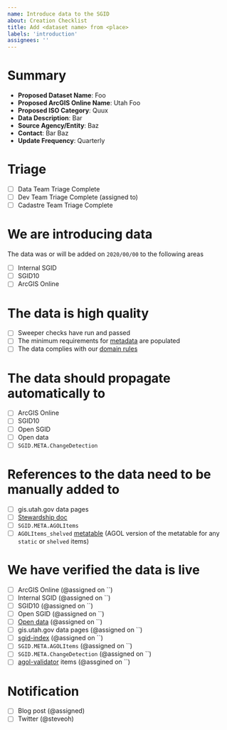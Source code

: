 ```yaml
---
name: Introduce data to the SGID
about: Creation Checklist
title: Add <dataset name> from <place>
labels: 'introduction'
assignees: ''
---
```


<!-- 
Introduce your data, where it comes from, why it is being added etc
-->
# Summary

- **Proposed Dataset Name**: Foo
- **Proposed ArcGIS Online Name**: Utah Foo
- **Proposed ISO Category**: Quux
- **Data Description**: Bar
- **Source Agency/Entity**: Baz
- **Contact**: Bar Baz
- **Update Frequency**: Quarterly

<!-- 
When the champion from your team has completed the triage, check [x] the checkbox
-->

# Triage

- [ ] Data Team Triage Complete
- [ ] Dev Team Triage Complete (assigned to)
- [ ] Cadastre Team Triage Complete

# We are introducing data

The data was or will be added on `2020/00/00` to the following areas

<!-- 
add an [x] to the applicable areas you plan to add the data or ~strike~ out thoses that do not apply.
If adding to the internal SGID with the hopes that swapper and forklift will push the item to SGID10 and AGOL
you can strike them out. They are available if for some reason the internal sgid is skipped. 
-->

- [ ] Internal SGID
- [ ] SGID10
- [ ] ArcGIS Online

<!-- 
the data should be in good shape.
-->
# The data is high quality

- [ ] Sweeper checks have run and passed
- [ ] The minimum requirements for [metadata](https://gis.utah.gov/about/policy/sgid/) are populated
- [ ] The data complies with our [domain rules](https://gis.utah.gov/about/policy/sgid/)

<!--
Where do we expect the data to show up. Check [x] all the areas 
-->
# The data should propagate automatically to

- [ ] ArcGIS Online
- [ ] SGID10
- [ ] Open SGID
- [ ] Open data
- [ ] `SGID.META.ChangeDetection`

# References to the data need to be manually added to

- [ ] gis.utah.gov data pages
- [ ] [Stewardship doc](https://docs.google.com/spreadsheets/d/11ASS7LnxgpnD0jN4utzklREgMf1pcvYjcXcIcESHweQ/edit#gid=1)
- [ ] `SGID.META.AGOLItems`
- [ ] `AGOLItems_shelved` [metatable](http://utah.maps.arcgis.com/home/item.html?id=1760fbedbc7e49429aa6c0c3ab1442ec) (AGOL version of the metatable for any `static` or `shelved` items)

<!--
assign yourself or someone to check that the dataset is live in its area. once verified, add the date of verification `2020/01/01`
-->
# We have verified the data is live 

- [ ] ArcGIS Online (@assigned on ``)
- [ ] Internal SGID (@assigned on ``)
- [ ] SGID10 (@assigned on ``)
- [ ] Open SGID (@assigned on ``)
- [ ] [Open data](https://opendata.gis.utah.gov) (@assigned on ``)
- [ ] gis.utah.gov data pages (@assigned on ``)
- [ ] [sgid-index](https://gis.utah.gov/data/sgid-index) (@assigned on ``)
- [ ] `SGID.META.AGOLItems` (@assigned on ``)
- [ ] `SGID.META.ChangeDetection` (@assigned on ``)
- [ ] [agol-validator](https://github.com/agrc/agol-validator) items (@assgined on ``)

# Notification

- [ ] Blog post (@assigned)
- [ ] Twitter (@steveoh)
